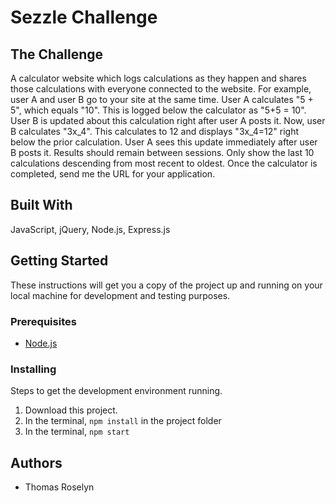 
# Sezzle Challenge

## The Challenge

A calculator website which logs calculations as they happen and shares those calculations with everyone connected to the website. For example, user A and user B go to your site at the same time. User A calculates "5 + 5", which equals "10". This is logged below the calculator as "5+5 = 10". User B is updated about this calculation right after user A posts it. Now, user B calculates "3x_4". This calculates to 12 and displays "3x_4=12" right below the prior calculation. User A sees this update immediately after user B posts it. Results should remain between sessions. Only show the last 10 calculations descending from most recent to oldest. Once the calculator is completed, send me the URL for your application.

## Built With

JavaScript, jQuery, Node.js, Express.js

## Getting Started

These instructions will get you a copy of the project up and running on your local machine for development and testing purposes.

### Prerequisites

- [Node.js](https://nodejs.org/en/)

### Installing

Steps to get the development environment running.

1. Download this project.
4. In the terminal, `npm install` in the project folder
5. In the terminal, `npm start`

## Authors

* Thomas Roselyn